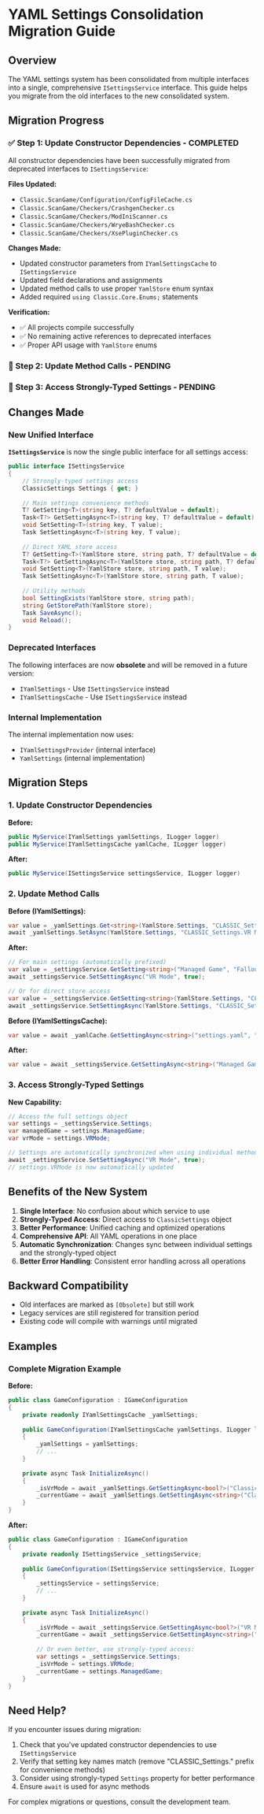 # YAML Settings Consolidation Migration Guide

## Overview

The YAML settings system has been consolidated from multiple interfaces into a single, comprehensive `ISettingsService` interface. This guide helps you migrate from the old interfaces to the new consolidated system.

## Migration Progress

### ✅ Step 1: Update Constructor Dependencies - COMPLETED
All constructor dependencies have been successfully migrated from deprecated interfaces to `ISettingsService`:

**Files Updated:**
- `Classic.ScanGame/Configuration/ConfigFileCache.cs`
- `Classic.ScanGame/Checkers/CrashgenChecker.cs`
- `Classic.ScanGame/Checkers/ModIniScanner.cs`
- `Classic.ScanGame/Checkers/WryeBashChecker.cs`
- `Classic.ScanGame/Checkers/XsePluginChecker.cs`

**Changes Made:**
- Updated constructor parameters from `IYamlSettingsCache` to `ISettingsService`
- Updated field declarations and assignments
- Updated method calls to use proper `YamlStore` enum syntax
- Added required `using Classic.Core.Enums;` statements

**Verification:**
- ✅ All projects compile successfully
- ✅ No remaining active references to deprecated interfaces
- ✅ Proper API usage with `YamlStore` enums

### 🔄 Step 2: Update Method Calls - PENDING
### 🔄 Step 3: Access Strongly-Typed Settings - PENDING

## Changes Made

### New Unified Interface

**`ISettingsService`** is now the single public interface for all settings access:

```csharp
public interface ISettingsService
{
    // Strongly-typed settings access
    ClassicSettings Settings { get; }
    
    // Main settings convenience methods
    T? GetSetting<T>(string key, T? defaultValue = default);
    Task<T?> GetSettingAsync<T>(string key, T? defaultValue = default);
    void SetSetting<T>(string key, T value);
    Task SetSettingAsync<T>(string key, T value);
    
    // Direct YAML store access
    T? GetSetting<T>(YamlStore store, string path, T? defaultValue = default);
    Task<T?> GetSettingAsync<T>(YamlStore store, string path, T? defaultValue = default);
    void SetSetting<T>(YamlStore store, string path, T value);
    Task SetSettingAsync<T>(YamlStore store, string path, T value);
    
    // Utility methods
    bool SettingExists(YamlStore store, string path);
    string GetStorePath(YamlStore store);
    Task SaveAsync();
    void Reload();
}
```

### Deprecated Interfaces

The following interfaces are now **obsolete** and will be removed in a future version:

- `IYamlSettings` - Use `ISettingsService` instead
- `IYamlSettingsCache` - Use `ISettingsService` instead

### Internal Implementation

The internal implementation now uses:
- `IYamlSettingsProvider` (internal interface)
- `YamlSettings` (internal implementation)

## Migration Steps

### 1. Update Constructor Dependencies

**Before:**
```csharp
public MyService(IYamlSettings yamlSettings, ILogger logger)
public MyService(IYamlSettingsCache yamlCache, ILogger logger)
```

**After:**
```csharp
public MyService(ISettingsService settingsService, ILogger logger)
```

### 2. Update Method Calls

**Before (IYamlSettings):**
```csharp
var value = _yamlSettings.Get<string>(YamlStore.Settings, "CLASSIC_Settings.Managed Game", "Fallout 4");
await _yamlSettings.SetAsync(YamlStore.Settings, "CLASSIC_Settings.VR Mode", true);
```

**After:**
```csharp
// For main settings (automatically prefixed)
var value = _settingsService.GetSetting<string>("Managed Game", "Fallout 4");
await _settingsService.SetSettingAsync("VR Mode", true);

// Or for direct store access
var value = _settingsService.GetSetting<string>(YamlStore.Settings, "CLASSIC_Settings.Managed Game", "Fallout 4");
await _settingsService.SetSettingAsync(YamlStore.Settings, "CLASSIC_Settings.VR Mode", true);
```

**Before (IYamlSettingsCache):**
```csharp
var value = await _yamlCache.GetSettingAsync<string>("settings.yaml", "Classic.Managed Game");
```

**After:**
```csharp
var value = await _settingsService.GetSettingAsync<string>("Managed Game");
```

### 3. Access Strongly-Typed Settings

**New Capability:**
```csharp
// Access the full settings object
var settings = _settingsService.Settings;
var managedGame = settings.ManagedGame;
var vrMode = settings.VRMode;

// Settings are automatically synchronized when using individual methods
await _settingsService.SetSettingAsync("VR Mode", true);
// settings.VRMode is now automatically updated
```

## Benefits of the New System

1. **Single Interface**: No confusion about which service to use
2. **Strongly-Typed Access**: Direct access to `ClassicSettings` object
3. **Better Performance**: Unified caching and optimized operations
4. **Comprehensive API**: All YAML operations in one place
5. **Automatic Synchronization**: Changes sync between individual settings and the strongly-typed object
6. **Better Error Handling**: Consistent error handling across all operations

## Backward Compatibility

- Old interfaces are marked as `[Obsolete]` but still work
- Legacy services are still registered for transition period
- Existing code will compile with warnings until migrated

## Examples

### Complete Migration Example

**Before:**
```csharp
public class GameConfiguration : IGameConfiguration
{
    private readonly IYamlSettingsCache _yamlSettings;
    
    public GameConfiguration(IYamlSettingsCache yamlSettings, ILogger logger)
    {
        _yamlSettings = yamlSettings;
        // ... 
    }
    
    private async Task InitializeAsync()
    {
        _isVrMode = await _yamlSettings.GetSettingAsync<bool?>("Classic", "VR Mode") ?? false;
        _currentGame = await _yamlSettings.GetSettingAsync<string>("Classic", "Managed Game") ?? "Fallout4";
    }
}
```

**After:**
```csharp
public class GameConfiguration : IGameConfiguration
{
    private readonly ISettingsService _settingsService;
    
    public GameConfiguration(ISettingsService settingsService, ILogger logger)
    {
        _settingsService = settingsService;
        // ... 
    }
    
    private async Task InitializeAsync()
    {
        _isVrMode = await _settingsService.GetSettingAsync<bool?>("VR Mode") ?? false;
        _currentGame = await _settingsService.GetSettingAsync<string>("Managed Game") ?? "Fallout4";
        
        // Or even better, use strongly-typed access:
        var settings = _settingsService.Settings;
        _isVrMode = settings.VRMode;
        _currentGame = settings.ManagedGame;
    }
}
```

## Need Help?

If you encounter issues during migration:

1. Check that you've updated constructor dependencies to use `ISettingsService`
2. Verify that setting key names match (remove "CLASSIC_Settings." prefix for convenience methods)
3. Consider using strongly-typed `Settings` property for better performance
4. Ensure `await` is used for async methods

For complex migrations or questions, consult the development team.

